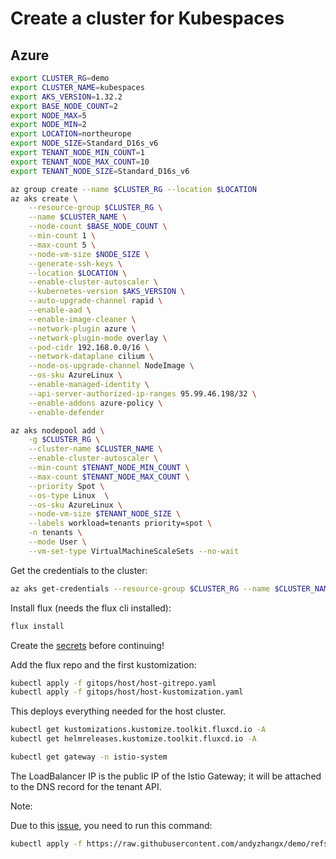 # Create a cluster for Kubespaces

## Azure

```bash
export CLUSTER_RG=demo
export CLUSTER_NAME=kubespaces
export AKS_VERSION=1.32.2
export BASE_NODE_COUNT=2
export NODE_MAX=5
export NODE_MIN=2
export LOCATION=northeurope
export NODE_SIZE=Standard_D16s_v6
export TENANT_NODE_MIN_COUNT=1
export TENANT_NODE_MAX_COUNT=10
export TENANT_NODE_SIZE=Standard_D16s_v6
```

```bash
az group create --name $CLUSTER_RG --location $LOCATION
az aks create \
    --resource-group $CLUSTER_RG \
    --name $CLUSTER_NAME \
    --node-count $BASE_NODE_COUNT \
    --min-count 1 \
    --max-count 5 \
    --node-vm-size $NODE_SIZE \
    --generate-ssh-keys \
    --location $LOCATION \
    --enable-cluster-autoscaler \
    --kubernetes-version $AKS_VERSION \
    --auto-upgrade-channel rapid \
    --enable-aad \
    --enable-image-cleaner \
    --network-plugin azure \
    --network-plugin-mode overlay \
    --pod-cidr 192.168.0.0/16 \
    --network-dataplane cilium \
    --node-os-upgrade-channel NodeImage \
    --os-sku AzureLinux \
    --enable-managed-identity \
    --api-server-authorized-ip-ranges 95.99.46.198/32 \
    --enable-addons azure-policy \
    --enable-defender 

az aks nodepool add \
    -g $CLUSTER_RG \
    --cluster-name $CLUSTER_NAME \
    --enable-cluster-autoscaler \
    --min-count $TENANT_NODE_MIN_COUNT \
    --max-count $TENANT_NODE_MAX_COUNT \
    --priority Spot \
    --os-type Linux  \
    --os-sku AzureLinux \
    --node-vm-size $TENANT_NODE_SIZE \
    --labels workload=tenants priority=spot \
    -n tenants \
    --mode User \
    --vm-set-type VirtualMachineScaleSets --no-wait
```

Get the credentials to the cluster:

```bash
az aks get-credentials --resource-group $CLUSTER_RG --name $CLUSTER_NAME --admin
```

Install flux (needs the flux cli installed):

```bash
flux install
```

Create the [secrets](./secrets.md) before continuing!

Add the flux repo and the first kustomization:

```bash
kubectl apply -f gitops/host/host-gitrepo.yaml
kubectl apply -f gitops/host/host-kustomization.yaml
```

This deploys everything needed for the host cluster.

```bash
kubectl get kustomizations.kustomize.toolkit.fluxcd.io -A
kubectl get helmreleases.kustomize.toolkit.fluxcd.io -A
```

```bash
kubectl get gateway -n istio-system
```

The LoadBalancer IP is the public IP of the Istio Gateway; it will be attached to the DNS record for the tenant API.

Note:

Due to this [issue](https://github.com/kubernetes-sigs/azuredisk-csi-driver/issues/2777), you need to run this command:

```bash
kubectl apply -f https://raw.githubusercontent.com/andyzhangx/demo/refs/heads/master/aks/download-v6-disk-rules.yaml
```
